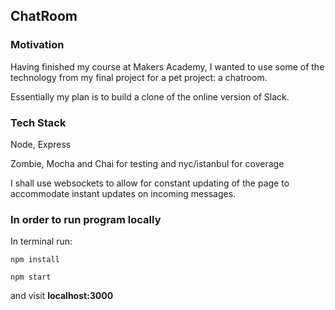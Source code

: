 ## ChatRoom

### Motivation

Having finished my course at Makers Academy, I wanted to use some of the technology from my final project for a pet project: a chatroom.

Essentially my plan is to build a clone of the online version of Slack.

### Tech Stack

Node, Express

Zombie, Mocha and Chai for testing and nyc/istanbul for coverage

I shall use websockets to allow for constant updating of the page to accommodate instant updates on incoming messages.

### In order to run program locally

In terminal run:

`npm install`

`npm start`

and visit **localhost:3000**
